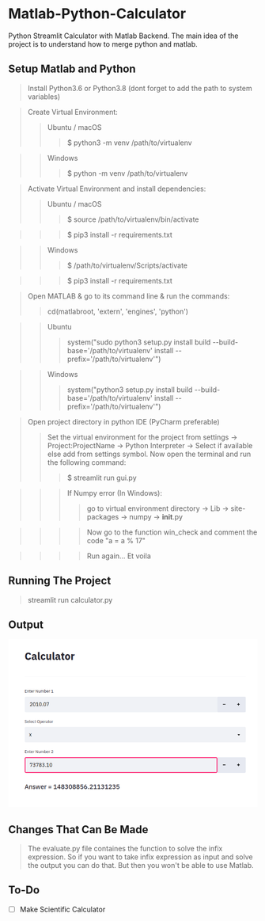 # Matlab-Python-Calculator
Python Streamlit Calculator with Matlab Backend. The main idea of the project is to understand how to merge python and matlab.

## Setup Matlab and Python

> Install Python3.6 or Python3.8 (dont forget to add the path to system variables)

> Create Virtual Environment:
>> Ubuntu / macOS
>>> $ python3 -m venv /path/to/virtualenv

>> Windows
>>> $ python -m venv /path/to/virtualenv

> Activate Virtual Environment and install dependencies:
>> Ubuntu / macOS
>>> $ source /path/to/virtualenv/bin/activate

>>> $ pip3 install -r requirements.txt

>> Windows
>>> $ /path/to/virtualenv/Scripts/activate

>>> $ pip3 install -r requirements.txt

> Open MATLAB & go to its command line & run the commands:
>> cd(matlabroot, 'extern', 'engines', 'python')

>> Ubuntu
>>> system("sudo python3 setup.py install build --build-base='/path/to/virtualenv' install --prefix='/path/to/virtualenv'")

>> Windows
>>> system("python3 setup.py install build --build-base='/path/to/virtualenv' install --prefix='/path/to/virtualenv'")

> Open project directory in python IDE (PyCharm preferable)
>> Set the virtual environment for the project from settings -> Project:ProjectName -> Python Interpreter -> Select if available else add from settings symbol.
>> Now open the terminal and run the following command:
>>> $ streamlit run gui.py

>>> If Numpy error (In Windows):
>>>> go to virtual environment directory -> Lib -> site-packages -> numpy -> __init__.py

>>>> Now go to the function win_check and comment the code "a = a % 17"

>>>> Run again... Et voila

## Running The Project

> streamlit run calculator.py

## Output

![Output](Output/output1.png)

## Changes That Can Be Made

> The evaluate.py file containes the function to solve the infix expression. So if you want to take infix expression as input and solve the output you can do that. But then you won't be able to use Matlab.

## To-Do

- [ ] Make Scientific Calculator
